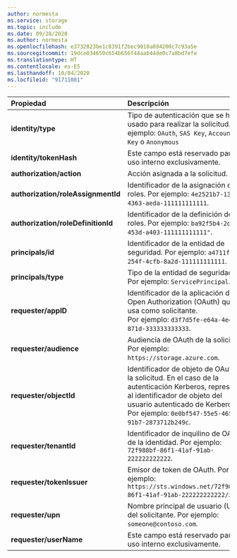 ```yaml
---
author: normesta
ms.service: storage
ms.topic: include
ms.date: 09/28/2020
ms.author: normesta
ms.openlocfilehash: e3732823be1c8391f2bec9018a094200c7c93a5e
ms.sourcegitcommit: 19dce034650c654b656f44aab44de0c7a8bd7efe
ms.translationtype: HT
ms.contentlocale: es-ES
ms.lasthandoff: 10/04/2020
ms.locfileid: "91711081"
---
```

| Propiedad | Descripción |
|:--- |:---|
|**identity/type** | Tipo de autenticación que se ha usado para realizar la solicitud. Por ejemplo: `OAuth`, `SAS Key`, `Account Key` o `Anonymous` |
|**identity/tokenHash**|Este campo está reservado para uso interno exclusivamente. |
|**authorization/action** | Acción asignada a la solicitud. |
|**authorization/roleAssignmentId** | Identificador de la asignación de roles. Por ejemplo: `4e2521b7-13be-4363-aeda-111111111111`.|
|**authorization/roleDefinitionId** | Identificador de la definición de roles. Por ejemplo: `ba92f5b4-2d11-453d-a403-111111111111"`.|
|**principals/id** | Identificador de la entidad de seguridad. Por ejemplo: `a4711f3a-254f-4cfb-8a2d-111111111111`.|
|**principals/type** | Tipo de la entidad de seguridad. Por ejemplo: `ServicePrincipal`. |
|**requester/appID** | Identificador de la aplicación de Open Authorization (OAuth) que se usa como solicitante. <br> Por ejemplo: `d3f7d5fe-e64a-4e4e-871d-333333333333`.|
|**requester/audience** | Audiencia de OAuth de la solicitud. Por ejemplo: `https://storage.azure.com`. |
|**requester/objectId** | Identificador de objeto de OAuth de la solicitud. En el caso de la autenticación Kerberos, representa al identificador de objeto del usuario autenticado de Kerberos. Por ejemplo: `0e0bf547-55e5-465c-91b7-2873712b249c`. |
|**requester/tenantId** | Identificador de inquilino de OAuth de la identidad. Por ejemplo: `72f988bf-86f1-41af-91ab-222222222222`.|
|**requester/tokenIssuer** | Emisor de token de OAuth. Por ejemplo: `https://sts.windows.net/72f988bf-86f1-41af-91ab-222222222222/`.|
|**requester/upn** | Nombre principal de usuario (UPN) del solicitante. Por ejemplo: `someone@contoso.com`. |
|**requester/userName** | Este campo está reservado para uso interno exclusivamente.|